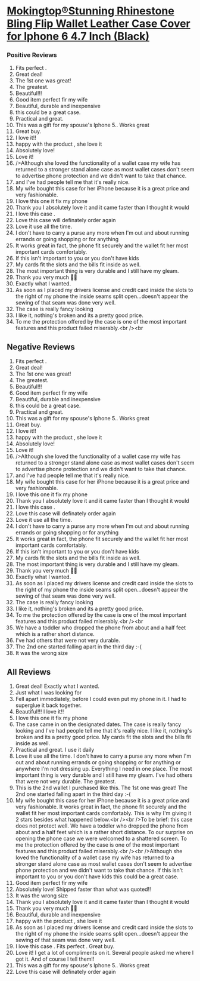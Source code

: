 # [Mokingtop®Stunning Rhinestone Bling Flip Wallet Leather Case Cover for Iphone 6 4.7 Inch (Black)](https://products.checkmycream.com/products/Mokingtop(r)Stunning-Rhinestone-Bling-Flip-Wallet-Leather-Case-Cover-for-Iphone-6-4.7-Inch-(Black).html)

### Positive Reviews

<ol>
      <li>Fits perfect .</li>
      <li>Great deal!</li>
      <li>The 1st one was great!</li>
      <li>The greatest.</li>
      <li>Beautiful!!!</li>
      <li>Good item perfect fir my wife</li>
      <li>Beautiful, durable and inexpensive</li>
      <li>this could be a great case.</li>
      <li>Practical and great.</li>
      <li>This was a gift for my spouse&#x27;s Iphone 5..  Works great</li>
      <li>Great buy.</li>
      <li>I love it!!</li>
      <li>happy with the product , she love it</li>
      <li>Absolutely love!</li>
      <li>Love it!</li>
      <li>/&gt;Although she loved the functionality of a wallet case my wife has returned to a stronger stand alone case as most wallet cases don&#x27;t seem to advertise phone protection and we didn&#x27;t want to take that chance.</li>
      <li>and I&#x27;ve had people tell me that it&#x27;s really nice.</li>
      <li>My wife bought this case for her iPhone because it is a great price and very fashionable.</li>
      <li>I love this one it fix my phone</li>
      <li>Thank you I absolutely love it and it came faster than I thought it would</li>
      <li>I love this case .</li>
      <li>Love this case will definately order again</li>
      <li>Love it use all the time.</li>
      <li>I don&#x27;t have to carry a purse any more when I&#x27;m out and about running errands or going shopping or for anything</li>
      <li>It works great in fact, the phone fit securely and the wallet fit her most important cards comfortably.</li>
      <li>If this isn&#x27;t important to you or you don&#x27;t have kids</li>
      <li>My cards fit the slots and the bills fit inside as well.</li>
      <li>The most important thing is very durable and I still have my gleam.</li>
      <li>Thank you very much 👍🏼</li>
      <li>Exactly what I wanted.</li>
      <li>As soon as I placed my drivers license and credit card inside the slots to the right of my phone the inside seams split open...doesn&#x27;t appear the sewing of that seam was done very well.</li>
      <li>The case is really fancy looking</li>
      <li>I like it, nothing&#x27;s broken and its a pretty good price.</li>
      <li>To me the protection offered by the case is one of the most important features and this product failed miserably.&lt;br /&gt;&lt;br</li>
</ol>


<h2>Negative Reviews</h2>
<ol>
<li> Fits perfect .</li>
<li> Great deal!</li>
<li> The 1st one was great!</li>
<li> The greatest.</li>
<li> Beautiful!!!</li>
<li> Good item perfect fir my wife</li>
<li> Beautiful, durable and inexpensive</li>
<li> this could be a great case.</li>
<li> Practical and great.</li>
<li> This was a gift for my spouse&#x27;s Iphone 5..  Works great</li>
<li> Great buy.</li>
<li> I love it!!</li>
<li> happy with the product , she love it</li>
<li> Absolutely love!</li>
<li> Love it!</li>
<li> /&gt;Although she loved the functionality of a wallet case my wife has returned to a stronger stand alone case as most wallet cases don&#x27;t seem to advertise phone protection and we didn&#x27;t want to take that chance.</li>
<li> and I&#x27;ve had people tell me that it&#x27;s really nice.</li>
<li> My wife bought this case for her iPhone because it is a great price and very fashionable.</li>
<li> I love this one it fix my phone</li>
<li> Thank you I absolutely love it and it came faster than I thought it would</li>
<li> I love this case .</li>
<li> Love this case will definately order again</li>
<li> Love it use all the time.</li>
<li> I don&#x27;t have to carry a purse any more when I&#x27;m out and about running errands or going shopping or for anything</li>
<li> It works great in fact, the phone fit securely and the wallet fit her most important cards comfortably.</li>
<li> If this isn&#x27;t important to you or you don&#x27;t have kids</li>
<li> My cards fit the slots and the bills fit inside as well.</li>
<li> The most important thing is very durable and I still have my gleam.</li>
<li> Thank you very much 👍🏼</li>
<li> Exactly what I wanted.</li>
<li> As soon as I placed my drivers license and credit card inside the slots to the right of my phone the inside seams split open...doesn&#x27;t appear the sewing of that seam was done very well.</li>
<li> The case is really fancy looking</li>
<li> I like it, nothing&#x27;s broken and its a pretty good price.</li>
<li> To me the protection offered by the case is one of the most important features and this product failed miserably.&lt;br /&gt;&lt;br</li>
<li> We have a toddler who dropped the phone from about and a half feet which is a rather short distance.</li>
<li> I&#x27;ve had others that were not very durable.</li>
<li> The 2nd one started falling apart in the third day :-(</li>
<li> It was the wrong size</li>
</ol>

<h2>All Reviews</h2>

<ol>
    <li> Great deal! Exactly what I wanted.</li>
    <li> Just what I was looking for</li>
    <li> Fell apart immediately, before I could even put my phone in it. I had to superglue it back together.</li>
    <li> Beautiful!!! I love it!!</li>
    <li> I love this one it fix my phone</li>
    <li> The case came in on the designated dates. The case is really fancy looking and I&#x27;ve had people tell me that it&#x27;s really nice. I like it, nothing&#x27;s broken and its a pretty good price. My cards fit the slots and the bills fit inside as well.</li>
    <li> Practical and great. I use it daily</li>
    <li> Love it use all the time. I don&#x27;t have to carry a purse any more when I&#x27;m out and about running errands or going shopping or for anything or anywhere I&#x27;m not dressing up. Everything I need in one place. The most important thing is very durable and I still have my gleam. I&#x27;ve had others that were not very durable. The greatest.</li>
    <li> This is the 2nd wallet I purchased like this. The 1st one was great! The 2nd one started falling apart in the third day :-(</li>
    <li> My wife bought this case for her iPhone because it is a great price and very fashionable. It works great in fact, the phone fit securely and the wallet fit her most important cards comfortably. This is why I&#x27;m giving it 2 stars besides what happened below.&lt;br /&gt;&lt;br /&gt;To be brief: this case does not protect well. We have a toddler who dropped the phone from about and a half feet which is a rather short distance. To our surprise on opening the phone case we were welcomed to a shattered screen. To me the protection offered by the case is one of the most important features and this product failed miserably.&lt;br /&gt;&lt;br /&gt;Although she loved the functionality of a wallet case my wife has returned to a stronger stand alone case as most wallet cases don&#x27;t seem to advertise phone protection and we didn&#x27;t want to take that chance. If this isn&#x27;t important to you or you don&#x27;t have kids this could be a great case.</li>
    <li> Good item perfect fir my wife</li>
    <li> Absolutely love! Shipped faster than what was quoted!!</li>
    <li> It was the wrong size</li>
    <li> Thank you I absolutely love it and it came faster than I thought it would</li>
    <li> Thank you very much 👍🏼</li>
    <li> Beautiful, durable and inexpensive</li>
    <li> happy with the product , she love it</li>
    <li> As soon as I placed my drivers license and credit card inside the slots to the right of my phone the inside seams split open...doesn&#x27;t appear the sewing of that seam was done very well.</li>
    <li> I love this case . Fits perfect . Great buy.</li>
    <li> Love it! I get a lot of compliments on it. Several people asked me where I got it. And of course I tell them!!</li>
    <li> This was a gift for my spouse&#x27;s Iphone 5..  Works great</li>
    <li> Love this case will definately order again</li>
</ol>




